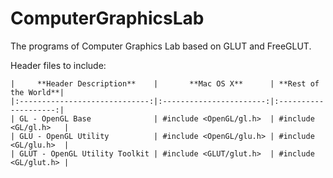 ComputerGraphicsLab
===================

The programs of Computer Graphics Lab based on GLUT and FreeGLUT.

Header files to include:

	|     **Header Description**    |       **Mac OS X**      | **Rest of the World**|
	|:-----------------------------:|:-----------------------:|:--------------------:|
	| GL - OpenGL Base              | #include <OpenGL/gl.h>  | #include <GL/gl.h>   |
	| GLU - OpenGL Utility          | #include <OpenGL/glu.h> | #include <GL/glu.h>  |
	| GLUT - OpenGL Utility Toolkit | #include <GLUT/glut.h>  | #include <GL/glut.h> |


